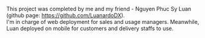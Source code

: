 This project was completed by me and my friend - Nguyen Phuc Sy Luan (github page: https://github.com/LuanardoDX).   
I'm in charge of web deployment for sales and usage managers. Meanwhile, Luan deployed on mobile for customers and delivery staffs to use.
